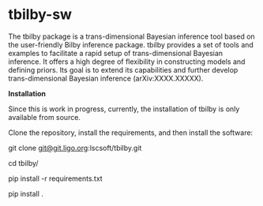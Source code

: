 # tbilby-sw

The tbilby package is a trans-dimensional Bayesian inference tool based on the user-friendly Bilby inference package. 
tbilby provides a set of tools and examples to facilitate a rapid setup of trans-dimensional Bayesian inference. 
It offers a high degree of flexibility in constructing models and defining priors. 
Its goal is to extend its capabilities and further develop trans-dimensional Bayesian inference (arXiv:XXXX.XXXXX).


**Installation**
 
Since this is work in progress, currently, the installation of tbilby is only available from source.

Clone the repository, install the requirements, and then install the software:

git clone git@git.ligo.org:lscsoft/tbilby.git

cd tbilby/

pip install -r requirements.txt

pip install .
